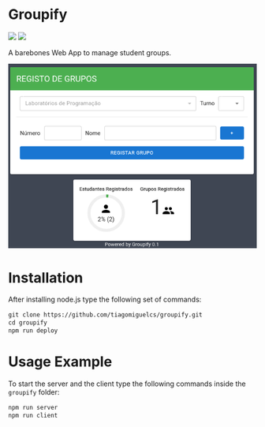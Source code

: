 # Groupify
![](https://img.shields.io/badge/Node.js-3776AB?style=for-the-badge&logo=node.js&logoColor=white)
![](https://img.shields.io/badge/React-97ca00?style=for-the-badge&logo=react&logoColor=white)

A barebones Web App to manage student groups.

<img src="https://github.com/tiagomiguelcs/groupify/blob/master/demo.png"/>

# Installation 
After installing node.js type the following set of commands:
```
git clone https://github.com/tiagomiguelcs/groupify.git
cd groupify
npm run deploy
```

# Usage Example
To start the server and the client type the following commands inside the ```groupify``` folder:
```
npm run server
npm run client
```
